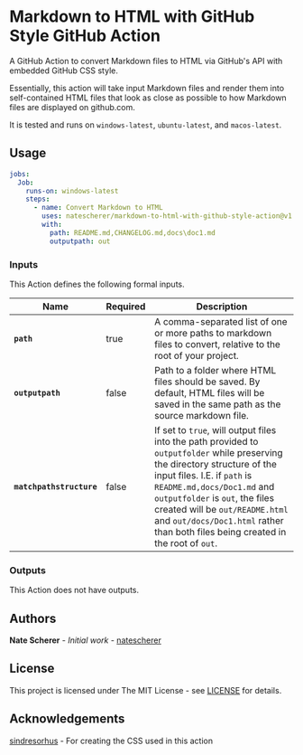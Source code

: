 # Markdown to HTML with GitHub Style GitHub Action

<!-- REPLACER START: desc -->
A GitHub Action to convert Markdown files to HTML via GitHub's API with embedded GitHub CSS style.
<!-- REPLACER END: desc -->

Essentially, this action will take input Markdown files and render them into self-contained HTML files that look as close as possible to how Markdown files are displayed on github.com.

It is tested and runs on `windows-latest`, `ubuntu-latest`, and `macos-latest`.

## Usage

```yaml
jobs:
  Job:
    runs-on: windows-latest
    steps:
      - name: Convert Markdown to HTML
        uses: natescherer/markdown-to-html-with-github-style-action@v1.0.0
        with:
          path: README.md,CHANGELOG.md,docs\doc1.md
          outputpath: out
```

### Inputs

This Action defines the following formal inputs.

| Name | Required | Description
|-|-|-|
| **`path`** | true | A comma-separated list of one or more paths to markdown files to convert, relative to the root of your project.
| **`outputpath`** | false | Path to a folder where HTML files should be saved. By default, HTML files will be saved in the same path as the source markdown file.
| **`matchpathstructure`** | false | If set to `true`, will output files into the path provided to `outputfolder` while preserving the directory structure of the input files. I.E. if `path` is `README.md,docs/Doc1.md` and `outputfolder` is `out`, the files created will be `out/README.html` and `out/docs/Doc1.html` rather than both files being created in the root of `out`.

### Outputs

This Action does not have outputs.

## Authors

**Nate Scherer** - *Initial work* - [natescherer](https://github.com/natescherer)

## License

This project is licensed under The MIT License - see [LICENSE](LICENSE) for details.

## Acknowledgements

[sindresorhus](https://github.com/sindresorhus/github-markdown-css) - For creating the CSS used in this action
